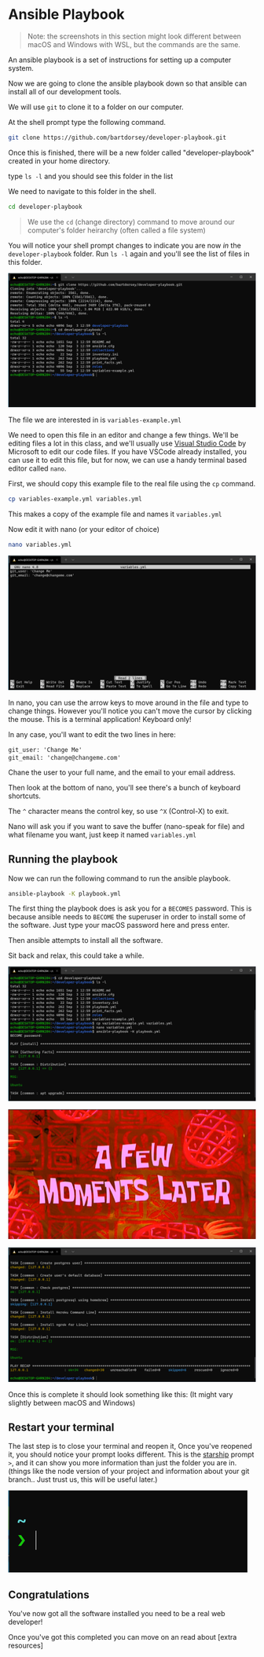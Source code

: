 # Ansible Playbook

> Note: the screenshots in this section might look different between macOS and Windows with WSL, but the commands are the same.

An ansible playbook is a set of instructions for setting up a computer system.

Now we are going to clone the ansible playbook down so that ansible can
install all of our development tools.

We will use `git` to clone it to a folder on our computer.

At the shell prompt type the following command.

```sh
git clone https://github.com/bartdorsey/developer-playbook.git
```

Once this is finished, there will be a new folder called "developer-playbook" created
in your home directory.

type `ls -l` and you should see this folder in the list

We need to navigate to this folder in the shell.

```sh
cd developer-playbook
```

> We use the `cd` (change directory) command to
> move around our computer's folder heirarchy (often called a file system)

You will notice your shell prompt changes to indicate you are now *in* the `developer-playbook` folder. Run `ls -l` again and you'll see the list of files
in this folder.

![ansible-playbook-clone](images/ansible-playbook-clone.png)

The file we are interested in is `variables-example.yml`

We need to open this file in an editor and change a few things. We'll be editing
files a lot in this class, and we'll usually use [Visual Studio Code] by Microsoft
to edit our code files. If you have VSCode already installed, you can use it to
edit this file, but for now, we can use a handy terminal based editor called `nano`.

First, we should copy this example file to the real file using the `cp` command.

```sh
cp variables-example.yml variables.yml
```

This makes a copy of the example file and names it `variables.yml`

Now edit it with nano (or your editor of choice)

```sh
nano variables.yml
```

![nano variables](images/nano-variables.yml.png)

In nano, you can use the arrow keys to move around in the file and type to change
things.  However you'll notice you can't move the cursor by clicking the mouse.
This is a terminal application! Keyboard only!

In any case, you'll want to edit the two lines in here:

```text
git_user: 'Change Me'
git_email: 'change@changeme.com'
```

Chane the user to your full name, and the email to your email address.

Then look at the bottom of nano, you'll see there's a bunch of keyboard shortcuts.

The `^` character means the control key, so use `^X` (Control-X) to exit.

Nano will ask you if you want to save the buffer (nano-speak for file) and what
filename you want, just keep it named `variables.yml`

## Running the playbook

Now we can run the following command to run the ansible playbook.

```sh
ansible-playbook -K playbook.yml
```

The first thing the playbook does is ask you for a `BECOMES` password.  This is
because ansible needs to `BECOME` the superuser in order to install some of the
software. Just type your macOS password here and press enter.

Then ansible attempts to install all the software.

Sit back and relax, this could take a while.

![ansible running](images/ansible-running.png)

![a few moments later](images/a-few-moments-later.png)

![ansible finished](images/ansible-finished.png)

Once this is complete it should look something like this: (It might vary slightly between macOS and Windows)

## Restart your terminal

The last step is to close your terminal and reopen it, Once you've reopened it,
you should notice your prompt looks different. This is the [starship] prompt `>`,
and it can show you more information than just the folder you are in. (things like the node version of your project and information about your git branch.. Just trust us, this will be useful later.)

![starship prompt](images/starship-prompt.png)

## Congratulations

You've now got all the software installed you need to be a real web developer!

Once you've got this completed you can move on an read about [extra resources]

[Visual Studio Code]:https://code.visualstudio.com/
[extra-resources]:extra-resources.md
[starship]:https://starship.rs

